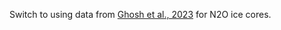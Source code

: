 Switch to using data from [Ghosh et al., 2023](https://doi.org/10.1029/2022JD038281) for N2O ice cores.

